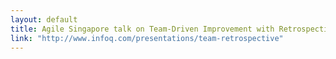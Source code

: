 ```yaml
---
layout: default
title: Agile Singapore talk on Team-Driven Improvement with Retrospectives
link: "http://www.infoq.com/presentations/team-retrospective"
---
```

